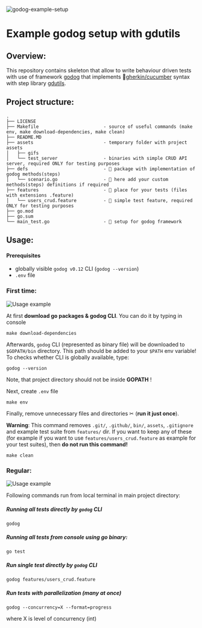 ![godog-example-setup](https://github.com/pawelWritesCode/godog-example-setup/actions/workflows/go.yml/badge.svg)

# Example godog setup with gdutils

## Overview:

This repository contains skeleton that allow to write behaviour driven tests with use of framework [godog](https://github.com/cucumber/godog)
that implements 🥒[gherkin/cucumber](https://cucumber.io/docs/gherkin/) syntax with step library [gdutils](https://github.com/pawelWritesCode/gdutils).

## Project structure:
```
.
├── LICENSE
├── Makefile                        - source of useful commands (make env, make download-dependencies, make clean)
├── README.MD
├── assets                          - temporary folder with project assets
│   ├── gifs                  
│   └── test_server                 - binaries with simple CRUD API server, required ONLY for testing purposes
├── defs                            - 🥒 package with implementation of godog methods(steps)
│   └── scenario.go                 - 🥒 here add your custom methods(steps) definitions if required
├── features                        - 🥒 place for your tests (files with extensions .feature)
│   └── users_crud.feature          - 🥒 simple test feature, required ONLY for testing purposes
├── go.mod
├── go.sum
└── main_test.go                    - 🥒 setup for godog framework

```

## Usage:

#### Prerequisites

* globally visible `godog v0.12` CLI (`godog --version`)
* `.env` file

### First time:

![Usage example](assets/gifs/usage_1.gif)

At first **download go packages & godog CLI**. You can do it by typing in console

```shell
make download-dependencies
```

Afterwards, `godog` CLI (represented as binary file) will be downloaded to `$GOPATH/bin` directory. This path should be added to
your `$PATH` env variable! To checks whether CLI is globally available, type:

```shell
godog --version
```

Note, that project directory should not be inside **GOPATH** !

Next, create `.env` file
```shell
make env
```

Finally, remove unnecessary files and directories ✂ (**run it just once**).

**Warning**: This command removes `.git/`, `.github/`, `bin/`, `assets`, `.gitignore` and example test suite from `features/` dir. If you want 
to keep any of these (for example if you want to use `features/users_crud.feature` as example for your test suites),
then **do not run this command!**
```shell
make clean
```

### Regular:

![Usage example](assets/gifs/usage_2.gif)

Following commands run from local terminal in main project directory:

##### Running **all tests** directly by `godog` CLI

```
godog
```

##### Running **all tests** from console using **go** binary:

```
go test
```

##### Run **single test** directly by `godog` CLI

```
godog features/users_crud.feature
```

##### Run tests with parallelization (many at once)

```
godog --concurrency=X --format=progress
```
where X is level of concurrency (int)